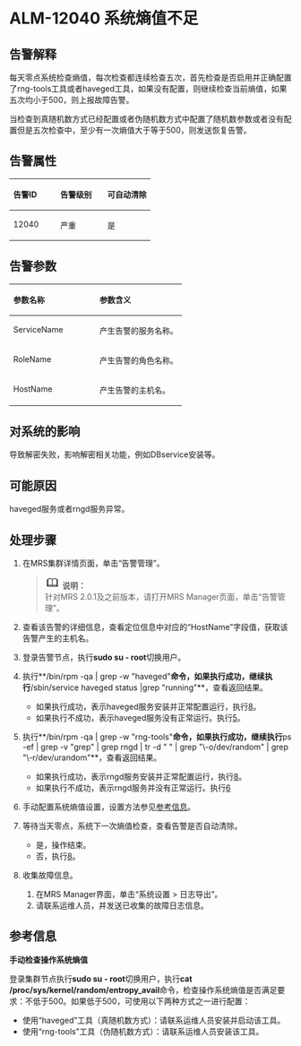 # ALM-12040 系统熵值不足<a name="ZH-CN_TOPIC_0191883086"></a>

## 告警解释<a name="zh-cn_topic_0191813866_section1430793175032"></a>

每天零点系统检查熵值，每次检查都连续检查五次，首先检查是否启用并正确配置了rng-tools工具或者haveged工具，如果没有配置，则继续检查当前熵值，如果五次均小于500，则上报故障告警。

当检查到真随机数方式已经配置或者伪随机数方式中配置了随机数参数或者没有配置但是五次检查中，至少有一次熵值大于等于500，则发送恢复告警。

## 告警属性<a name="zh-cn_topic_0191813866_section32420119175046"></a>

<a name="zh-cn_topic_0191813866_table2084374175025"></a>
<table><thead align="left"><tr id="zh-cn_topic_0191813866_row22919699175025"><th class="cellrowborder" valign="top" width="33.33333333333333%" id="mcps1.1.4.1.1"><p id="zh-cn_topic_0191813866_p44556312175025"><a name="zh-cn_topic_0191813866_p44556312175025"></a><a name="zh-cn_topic_0191813866_p44556312175025"></a><strong id="zh-cn_topic_0191813866_b65462494175025"><a name="zh-cn_topic_0191813866_b65462494175025"></a><a name="zh-cn_topic_0191813866_b65462494175025"></a>告警ID</strong></p>
</th>
<th class="cellrowborder" valign="top" width="33.33333333333333%" id="mcps1.1.4.1.2"><p id="zh-cn_topic_0191813866_p861763175025"><a name="zh-cn_topic_0191813866_p861763175025"></a><a name="zh-cn_topic_0191813866_p861763175025"></a><strong id="zh-cn_topic_0191813866_b7755868175025"><a name="zh-cn_topic_0191813866_b7755868175025"></a><a name="zh-cn_topic_0191813866_b7755868175025"></a>告警级别</strong></p>
</th>
<th class="cellrowborder" valign="top" width="33.33333333333333%" id="mcps1.1.4.1.3"><p id="zh-cn_topic_0191813866_p24245611175025"><a name="zh-cn_topic_0191813866_p24245611175025"></a><a name="zh-cn_topic_0191813866_p24245611175025"></a><strong id="zh-cn_topic_0191813866_b16883915175025"><a name="zh-cn_topic_0191813866_b16883915175025"></a><a name="zh-cn_topic_0191813866_b16883915175025"></a>可自动清除</strong></p>
</th>
</tr>
</thead>
<tbody><tr id="zh-cn_topic_0191813866_row17737507175025"><td class="cellrowborder" valign="top" width="33.33333333333333%" headers="mcps1.1.4.1.1 "><p id="zh-cn_topic_0191813866_p27451947175025"><a name="zh-cn_topic_0191813866_p27451947175025"></a><a name="zh-cn_topic_0191813866_p27451947175025"></a>12040</p>
</td>
<td class="cellrowborder" valign="top" width="33.33333333333333%" headers="mcps1.1.4.1.2 "><p id="zh-cn_topic_0191813866_p9015211175025"><a name="zh-cn_topic_0191813866_p9015211175025"></a><a name="zh-cn_topic_0191813866_p9015211175025"></a>严重</p>
</td>
<td class="cellrowborder" valign="top" width="33.33333333333333%" headers="mcps1.1.4.1.3 "><p id="zh-cn_topic_0191813866_p59143500175025"><a name="zh-cn_topic_0191813866_p59143500175025"></a><a name="zh-cn_topic_0191813866_p59143500175025"></a>是</p>
</td>
</tr>
</tbody>
</table>

## 告警参数<a name="zh-cn_topic_0191813866_section55149288175053"></a>

<a name="zh-cn_topic_0191813866_table31721189175025"></a>
<table><thead align="left"><tr id="zh-cn_topic_0191813866_row29004725175025"><th class="cellrowborder" valign="top" width="50%" id="mcps1.1.3.1.1"><p id="zh-cn_topic_0191813866_p572496175025"><a name="zh-cn_topic_0191813866_p572496175025"></a><a name="zh-cn_topic_0191813866_p572496175025"></a><strong id="zh-cn_topic_0191813866_b5152468175025"><a name="zh-cn_topic_0191813866_b5152468175025"></a><a name="zh-cn_topic_0191813866_b5152468175025"></a>参数名称</strong></p>
</th>
<th class="cellrowborder" valign="top" width="50%" id="mcps1.1.3.1.2"><p id="zh-cn_topic_0191813866_p14696800175025"><a name="zh-cn_topic_0191813866_p14696800175025"></a><a name="zh-cn_topic_0191813866_p14696800175025"></a><strong id="zh-cn_topic_0191813866_b65162336175025"><a name="zh-cn_topic_0191813866_b65162336175025"></a><a name="zh-cn_topic_0191813866_b65162336175025"></a>参数含义</strong></p>
</th>
</tr>
</thead>
<tbody><tr id="zh-cn_topic_0191813866_row49590119175025"><td class="cellrowborder" valign="top" width="50%" headers="mcps1.1.3.1.1 "><p id="zh-cn_topic_0191813866_p57376723175025"><a name="zh-cn_topic_0191813866_p57376723175025"></a><a name="zh-cn_topic_0191813866_p57376723175025"></a>ServiceName</p>
</td>
<td class="cellrowborder" valign="top" width="50%" headers="mcps1.1.3.1.2 "><p id="zh-cn_topic_0191813866_p17003020175025"><a name="zh-cn_topic_0191813866_p17003020175025"></a><a name="zh-cn_topic_0191813866_p17003020175025"></a>产生告警的服务名称。</p>
</td>
</tr>
<tr id="zh-cn_topic_0191813866_row18809457175025"><td class="cellrowborder" valign="top" width="50%" headers="mcps1.1.3.1.1 "><p id="zh-cn_topic_0191813866_p47171015175025"><a name="zh-cn_topic_0191813866_p47171015175025"></a><a name="zh-cn_topic_0191813866_p47171015175025"></a>RoleName</p>
</td>
<td class="cellrowborder" valign="top" width="50%" headers="mcps1.1.3.1.2 "><p id="zh-cn_topic_0191813866_p62755870175025"><a name="zh-cn_topic_0191813866_p62755870175025"></a><a name="zh-cn_topic_0191813866_p62755870175025"></a>产生告警的角色名称。</p>
</td>
</tr>
<tr id="zh-cn_topic_0191813866_row27931921175025"><td class="cellrowborder" valign="top" width="50%" headers="mcps1.1.3.1.1 "><p id="zh-cn_topic_0191813866_p47893132175025"><a name="zh-cn_topic_0191813866_p47893132175025"></a><a name="zh-cn_topic_0191813866_p47893132175025"></a>HostName</p>
</td>
<td class="cellrowborder" valign="top" width="50%" headers="mcps1.1.3.1.2 "><p id="zh-cn_topic_0191813866_p54138459175025"><a name="zh-cn_topic_0191813866_p54138459175025"></a><a name="zh-cn_topic_0191813866_p54138459175025"></a>产生告警的主机名。</p>
</td>
</tr>
</tbody>
</table>

## 对系统的影响<a name="zh-cn_topic_0191813866_section5016020217512"></a>

导致解密失败，影响解密相关功能，例如DBservice安装等。

## 可能原因<a name="zh-cn_topic_0191813866_section2243289817517"></a>

haveged服务或者rngd服务异常。

## 处理步骤<a name="zh-cn_topic_0191813866_section51356352175112"></a>

1.  在MRS集群详情页面，单击“告警管理”。

    >![](public_sys-resources/icon-note.gif) **说明：**   
    >针对MRS 2.0.1及之前版本，请打开MRS Manager页面，单击“告警管理”。  

2.  查看该告警的详细信息，查看定位信息中对应的“HostName”字段值，获取该告警产生的主机名。
3.  登录告警节点，执行**sudo su - root**切换用户。
4.  执行**/bin/rpm -qa | grep -w "haveged"**命令，如果执行成功，继续执行**/sbin/service haveged status |grep "running"**，查看返回结果。
    -   如果执行成功，表示haveged服务安装并正常配置运行，执行[8](#zh-cn_topic_0191813866_li572522141314)。
    -   如果执行不成功，表示haveged服务没有正常运行。执行[5](#zh-cn_topic_0191813866_li33423926145229)。

5.  <a name="zh-cn_topic_0191813866_li33423926145229"></a>执行**/bin/rpm -qa | grep -w "rng-tools"**命令，如果执行成功，继续执行**ps -ef | grep -v "grep" | grep rngd | tr -d " " | grep "\\-o/dev/random" | grep "\\-r/dev/urandom"**，查看返回结果。
    -   如果执行成功，表示rngd服务安装并正常配置运行，执行[8](#zh-cn_topic_0191813866_li572522141314)。
    -   如果执行不成功，表示rngd服务并没有正常运行。执行[6](#zh-cn_topic_0191813866_li44841720145229)

6.  <a name="zh-cn_topic_0191813866_li44841720145229"></a>手动配置系统熵值设置，设置方法参见[参考信息](#zh-cn_topic_0191813866_section19489906175128)。
7.  等待当天零点，系统下一次熵值检查，查看告警是否自动清除。
    -   是，操作结束。
    -   否，执行[8](#zh-cn_topic_0191813866_li572522141314)。

8.  <a name="zh-cn_topic_0191813866_li572522141314"></a>收集故障信息。
    1.  在MRS Manager界面，单击“系统设置 \> 日志导出”。
    2.  请联系运维人员，并发送已收集的故障日志信息。


## 参考信息<a name="zh-cn_topic_0191813866_section19489906175128"></a>

**手动检查操作系统熵值**

登录集群节点执行**sudo su - root**切换用户，执行**cat /proc/sys/kernel/random/entropy\_avail**命令，检查操作系统熵值是否满足要求：不低于500。如果低于500，可使用以下两种方式之一进行配置：

-   使用“haveged”工具（真随机数方式）：请联系运维人员安装并启动该工具。
-   使用“rng-tools”工具（伪随机数方式）：请联系运维人员安装该工具。


